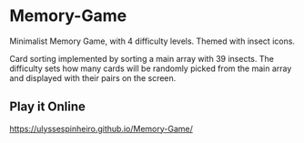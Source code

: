# Memory-Game

Minimalist Memory Game, with 4 difficulty levels. Themed with insect icons.

Card sorting implemented by sorting a main array with 39 insects. The difficulty sets how many cards will be randomly picked from the main array and displayed with their pairs on the screen.

## Play it Online
https://ulyssespinheiro.github.io/Memory-Game/ 
